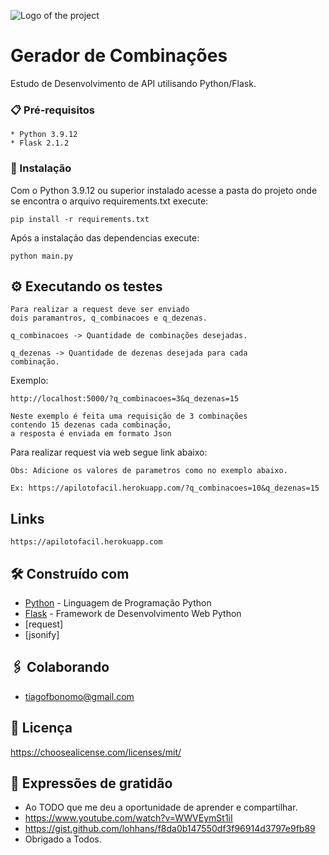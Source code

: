 ![Logo of the project]([https://logo_link](https://github.com/TiagoBonomo/Gerador_Combinacao/blob/master/readme_images/logo_projeto.png))

# Gerador de Combinações

Estudo de Desenvolvimento de API utilisando Python/Flask.

### 📋 Pré-requisitos

	* Python 3.9.12
	* Flask 2.1.2 

### 🔧 Instalação

Com o Python 3.9.12 ou superior instalado acesse a pasta do projeto onde se encontra o arquivo requirements.txt execute:
	
	pip install -r requirements.txt

Após a instalação das dependencias execute:
	
	python main.py

## ⚙️ Executando os testes

	Para realizar a request deve ser enviado 
	dois paramantros, q_combinacoes e q_dezenas.

	q_combinacoes -> Quantidade de combinações desejadas.

	q_dezenas -> Quantidade de dezenas desejada para cada 
	combinação.

Exemplo:

	http://localhost:5000/?q_combinacoes=3&q_dezenas=15

	Neste exemplo é feita uma requisição de 3 combinações 
	contendo 15 dezenas cada combinação,
	a resposta é enviada em formato Json

Para realizar request via web segue link abaixo:

	Obs: Adicione os valores de parametros como no exemplo abaixo.

	Ex: https://apilotofacil.herokuapp.com/?q_combinacoes=10&q_dezenas=15 


## Links
			
	https://apilotofacil.herokuapp.com


## 🛠️ Construído com

* [Python](https://docs.python.org/3/) - Linguagem de Programação Python
* [Flask](https://flask.palletsprojects.com/en/2.1.x/) - Framework de Desenvolvimento Web Python
* [request]
* [jsonify]

## 🖇️ Colaborando

* tiagofbonomo@gmail.com

## 📄 Licença

https://choosealicense.com/licenses/mit/

## 🎁 Expressões de gratidão

* Ao TODO que me deu a oportunidade de aprender e compartilhar.
* https://www.youtube.com/watch?v=WWVEymSt1iI
* https://gist.github.com/lohhans/f8da0b147550df3f96914d3797e9fb89
* Obrigado a Todos.
